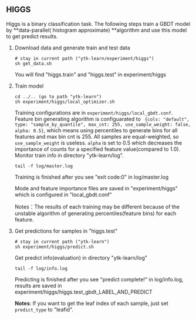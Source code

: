 ## HIGGS

Higgs is a binary classification task. The following steps train a GBDT model by **data-parallel( histogram approximate) **algorithm and use this model to get predict results.

1. Download data and generate train and test data

   ```
   # stay in current path ("ytk-learn/experiment/higgs")
   sh get_data.sh
   ```
   You will find "higgs.train" and "higgs.test" in experiment/higgs

2. Train model

   ```
   cd ../.. (go to path "ytk-learn")
   sh experiment/higgs/local_optimizer.sh
   ```

   Training configurations are in ``experiment/higgs/local_gbdt.conf``. Feature bin generating algorithm is configuarated to `` {cols: "default", type: "sample_by_quantile", max_cnt: 255, use_sample_weight: false, alpha: 0.5}``, which means using percentiles to generate bins for all features and max bin cnt is 255.  All samples are equal-weighted, so ``use_sample_weight`` is useless.  ``alpha`` is set to 0.5 which decreases the importance of counts for a specified feature value(compared to 1.0).
   Monitor train info in directory "ytk-learn/log".

   ```tail -f log/master.log``` 

   Training is finished after you see "exit code:0" in log/master.log

   Mode and feature importance files are saved in "experiment/higgs" which is configured in  "local_gbdt.conf"

   Notes：The results of each training may be different because of the unstable algorithm of generating percentiles(feature bins) for each feature.

3. Get predictions  for samples in  "higgs.test"

   ```
   # stay in current path ("ytk-learn")
   sh experiment/higgs/predict.sh
   ```

   Get predict info(evaluation) in directory "ytk-learn/log"

   ```tail -f log/info.log```

   Predicting is finished after you see "predict complete!" in log/info.log, results are saved in experiment/higgs/higgs.test_gbdt_LABEL_AND_PREDICT

   **Notes**: If you want to get the leaf index of each sample, just set ``predict_type`` to "leafid".







